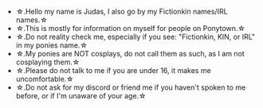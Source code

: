 - ☆.Hello my name is Judas, I also go by my Fictionkin names/IRL names.☆
- ☆.This is mostly for information on myself for people on Ponytown.☆
- ☆.Do not reality check me, especially if you see: "Fictionkin, KIN, or IRL" in my ponies name.☆
- ☆.My ponies are NOT cosplays, do not call them as such, as I am not cosplaying them.☆
- ☆.Please do not talk to me if you are under 16, it makes me uncomfortable.☆
- ☆.Do not ask for my discord or friend me if you haven't spoken to me before, or if I'm unaware of your age.☆
<!---
MisterAbyss/MisterAbyss is a ✨ special ✨ repository because its `README.md` (this file) appears on your GitHub profile.
You can click the Preview link to take a look at your changes.
--->
